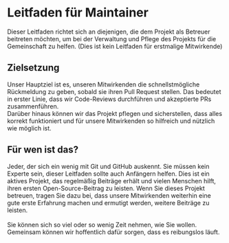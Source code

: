 # Leitfaden für Maintainer

Dieser Leitfaden richtet sich an diejenigen, die dem Projekt als Betreuer beitreten möchten, um bei der Verwaltung und Pflege des Projekts für die Gemeinschaft zu helfen. (Dies ist kein Leitfaden für erstmalige Mitwirkende)

## Zielsetzung

Unser Hauptziel ist es, unseren Mitwirkenden die schnellstmögliche Rückmeldung zu geben, sobald sie ihren Pull Request stellen. Das bedeutet in erster Linie, dass wir Code-Reviews durchführen und akzeptierte PRs zusammenführen.<br>
Darüber hinaus können wir das Projekt pflegen und sicherstellen, dass alles korrekt funktioniert und für unsere Mitwirkenden so hilfreich und nützlich wie möglich ist.

## Für wen ist das?

Jeder, der sich ein wenig mit Git und GitHub auskennt. Sie müssen kein Experte sein, dieser Leitfaden sollte auch Anfängern helfen. Dies ist ein aktives Projekt, das regelmäßig Beiträge erhält und vielen Menschen hilft, ihren ersten Open-Source-Beitrag zu leisten. Wenn Sie dieses Projekt betreuen, tragen Sie dazu bei, dass unsere Mitwirkenden weiterhin eine gute erste Erfahrung machen und ermutigt werden, weitere Beiträge zu leisten.<br><br>
Sie können sich so viel oder so wenig Zeit nehmen, wie Sie wollen. Gemeinsam können wir hoffentlich dafür sorgen, dass es reibungslos läuft.

